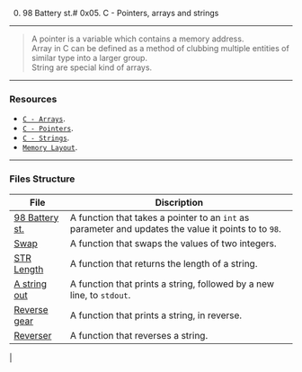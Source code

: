 0. 98 Battery st.# 0x05. C - Pointers, arrays and strings
---
> A pointer is a variable which contains a memory address.  
> Array in C can be defined as a method of clubbing multiple entities of similar type into a larger group.  
> String are special kind of arrays.
---
### Resources
* [`C - Arrays`](https://intranet.alxswe.com/rltoken/PVi2XMuApOK3jfhsoqsyXw).
* [`C - Pointers`](https://intranet.alxswe.com/rltoken/oyHybzYBeFiLUMALpb_usA).
* [`C - Strings`](https://intranet.alxswe.com/rltoken/sUeh9qDyW9pePOfJIpx_Bw).
* [`Memory Layout`](https://intranet.alxswe.com/rltoken/0k6CD2ZMzSFOMUxMOBiAlQ).
---
### Files Structure
|**File**|**Discription**|
|---|---|
|[98 Battery st.](./0-reset_to_98.c)| A function that takes a pointer to an `int` as parameter and updates the value it points to to `98`.|
|[Swap](./1-swap.c)| A function that swaps the values of two integers.|
|[STR Length](./2-strlen.c)| A function that returns the length of a string.|
|[A string out](./3-puts.c)| A function that prints a string, followed by a new line, to `stdout`.|
|[Reverse gear](./4-print_rev.c)| A function that prints a string, in reverse.|
|[Reverser](./5-rev_string.c)| A function that reverses a string.|
|

